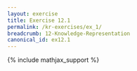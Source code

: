 ```yaml
---
layout: exercise
title: Exercise 12.1
permalink: /kr-exercises/ex_1/
breadcrumb: 12-Knowledge-Representation
canonical_id: ex12.1
---
```


{% include mathjax_support %}
